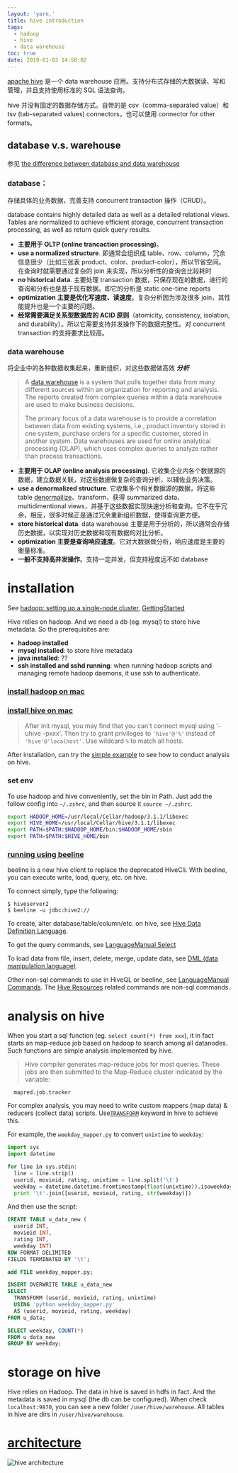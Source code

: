 ```yaml
---
layout: 'yarn,'
title: hive introduction
tags:
  - hadoop
  - hive
  - data warehouse
toc: true
date: 2019-01-03 14:50:02
---
```



[apache hive](https://cwiki.apache.org/confluence/display/Hive/Home#Home-HiveDocumentation) 是一个 data warehouse 应用。支持分布式存储的大数据读、写和管理，并且支持使用标准的 SQL 语法查询。

hive 并没有固定的数据存储方式。自带的是 csv（comma-separated value）和 tsv (tab-separated values) connectors，也可以使用 connector for other formats。

## database v.s. warehouse

参见 [the difference between database and data warehouse](https://panoply.io/data-warehouse-guide/the-difference-between-a-database-and-a-data-warehouse/)

### database：

存储具体的业务数据，完善支持 concurrent transaction 操作（CRUD）。

database contains highly detailed data as well as a detailed relational views. Tables are normalized to achieve efficient storage, concurrent transaction processing, as well as return quick query results.

* **主要用于 OLTP (online trancaction processing)**。
* **use a normalized structure**. 即通常会组织成 table、row、column，冗余信息很少（比如三张表 product、color、product-color），所以节省空间。在查询时就需要通过复杂的 join 来实现，所以分析性的查询会比较耗时
* **no historical data**. 主要处理 transaction 数据，只保存现在的数据，进行的查询和分析也是基于现有数据。即它的分析是 static one-time reports
* **optimization 主要是优化写速度、读速度**。复杂分析因为涉及很多 join，其性能提升也是一个主要的问题。
* **经常需要满足关系型数据库的 ACID 原则**（atomicity, consistency, isolation, and durability）。所以它需要支持并发操作下的数据完整性。对 concurrent transaction 的支持要求比较高。

### data warehouse

将企业中的各种数据收集起来，重新组织，对这些数据做高效 ***分析***

> A [data warehouse](https://panoply.io/data-warehouse-guide) is a system that pulls together data from many different sources within an organization for reporting and analysis. The reports created from complex queries within a data warehouse are used to make business decisions.
>
> The primary focus of a data warehouse is to provide a correlation between data from existing systems, i.e., product inventory stored in one system, purchase orders for a specific customer, stored in another system. Data warehouses are used for online analytical processing (OLAP), which uses complex queries to analyze rather than process transactions.

* **主要用于 OLAP (online analysis processing)**. 它收集企业内各个数据源的数据，建立数据关联，对这些数据做复杂的查询分析，以辅佐业务决策。
* **use a denormalized structure**. 它收集多个相关数据源的数据，将这些 table [denormailize](https://searchdatamanagement.techtarget.com/definition/denormalization)、transform，获得 summarized data、multidimentional views，并基于这些数据实现快速分析和查询。它不在乎冗余，相反，很多时候正是通过冗余重新组织数据，使得查询更方便。
* **store historical data**. data warehouse 主要是用于分析的，所以通常会存储历史数据，以实现对历史数据和现有数据的对比分析。
* **optimization 主要是查询响应速度**。它对大数据做分析，响应速度是主要的衡量标准。
* **一般不支持高并发操作**。支持一定并发，但支持程度远不如 database

# installation

See [hadoop: setting up a single-node cluster](http://hadoop.apache.org/docs/stable/hadoop-project-dist/hadoop-common/SingleCluster.html), [GettingStarted](https://cwiki.apache.org/confluence/display/Hive/GettingStarted)

Hive relies on hadoop. And we need a db (eg. mysql) to store hive metadata. So the prerequisites are:

* **hadoop installed**
* **mysql installed**: to store hive metadata
* **java installed**: ??
* **ssh installed and sshd running**: when running hadoop scripts and managing remote hadoop daemons, it use ssh to authenticate.

### [install hadoop on mac](https://hfcherish.github.io/2019/01/07/hadoop/)

### [install hive on mac](https://www.cnblogs.com/micrari/p/7067968.html)

> After init mysql, you may find that you can't connect mysql using '-uhive -pxxx'. Then try to grant privileges to `'hive'@'%'` instead of `'hive'@'localhost'`. Use wildcard `%` to match all hosts.

After installation, can try the [simple example](https://cwiki.apache.org/confluence/display/Hive/GettingStarted#GettingStarted-SimpleExampleUseCases) to see how to conduct analysis on hive.

### set env

To use hadoop and hive conveniently, set the bin in Path. Just add the follow config into `~/.zshrc`, and then source it `source ~/.zshrc`.

```sh
export HADOOP_HOME=/usr/local/Cellar/hadoop/3.1.1/libexec
export HIVE_HOME=/usr/local/Cellar/hive/3.1.1/libexec
export PATH=$PATH:$HADOOP_HOME/bin:$HADOOP_HOME/sbin
export PATH=$PATH:$HIVE_HOME/bin
```



### [running using beeline](https://cwiki.apache.org/confluence/display/Hive/GettingStarted#GettingStarted-RunningHiveServer2andBeeline.1)

beeline is a new hive client to replace the deprecated HiveCli. With beeline, you can execute write, load, query, etc. on hive.

To connect simply, type the following:

```
$ hiveserver2
$ beeline -u jdbc:hive2://
```

To create, alter database/table/column/etc. on hive, see [Hive Data Definition Language](https://cwiki.apache.org/confluence/display/Hive/LanguageManual+DDL).

To get the query commands, see [LanguageManual Select](https://cwiki.apache.org/confluence/display/Hive/LanguageManual+Select)

To load data from file, insert, delete, merge, update data, see [DML (data manipulation language)](https://cwiki.apache.org/confluence/display/Hive/LanguageManual+DML)

Other non-sql commands to use in HiveQL or beeline, see [LanguageManual Commands](https://cwiki.apache.org/confluence/display/Hive/LanguageManual+Commands). The [Hive Resources](https://cwiki.apache.org/confluence/display/Hive/LanguageManual+Cli#LanguageManualCli-HiveResources) related commands are non-sql commands.

# analysis on hive

When you start a sql function (eg. `select count(*) from xxx`), it in fact  starts an map-reduce job based on hadoop to search among all datanodes. Such functions are simple analysis implemented by hive.

>Hive compiler generates map-reduce jobs for most queries. These jobs are then submitted to the Map-Reduce cluster indicated by the variable:

```
  mapred.job.tracker
```

For complex analysis, you may need to write custom mappers (map data) & reducers (collect data) scripts. Use[`TRANSFORM`](https://cwiki.apache.org/confluence/display/Hive/LanguageManual+Transform) keyword in hive to achieve this.

For example, the `weekday_mapper.py` to convert `unixtime` to `weekday`:

```python
import sys
import datetime

for line in sys.stdin:
  line = line.strip()
  userid, movieid, rating, unixtime = line.split('\t')
  weekday = datetime.datetime.fromtimestamp(float(unixtime)).isoweekday()
  print '\t'.join([userid, movieid, rating, str(weekday)])
```

And then use the script:

```sql
CREATE TABLE u_data_new (
  userid INT,
  movieid INT,
  rating INT,
  weekday INT)
ROW FORMAT DELIMITED
FIELDS TERMINATED BY '\t';

add FILE weekday_mapper.py;

INSERT OVERWRITE TABLE u_data_new
SELECT
  TRANSFORM (userid, movieid, rating, unixtime)
  USING 'python weekday_mapper.py'
  AS (userid, movieid, rating, weekday)
FROM u_data;

SELECT weekday, COUNT(*)
FROM u_data_new
GROUP BY weekday;
```

# storage on hive

Hive relies on Hadoop. The data in hive is saved in hdfs in fact. And the metadata is saved in mysql (the db can be configured). When check `localhost:9870`, you can see a new folder `/user/hive/warehouse`. All tables in hive are dirs in `/user/hive/warehouse`.

# [architecture](https://cwiki.apache.org/confluence/display/Hive/Design)

![hive architecture](https://cwiki.apache.org/confluence/download/attachments/27362072/system_architecture.png?version=1&modificationDate=1414560669000&api=v2)